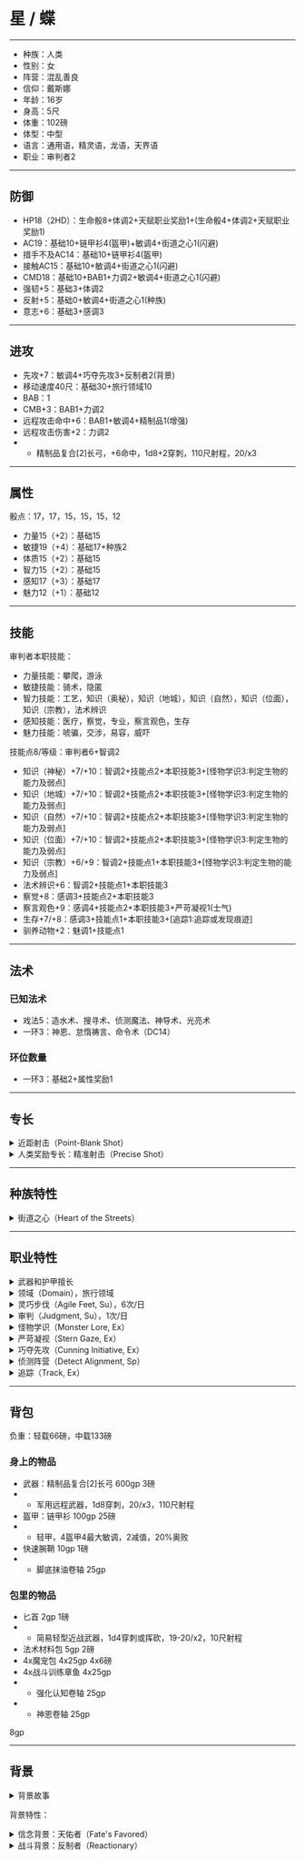 # 星 / 蝶

----

- 种族：人类
- 性别：女
- 阵营：混乱善良
- 信仰：戴斯娜
- 年龄：16岁
- 身高：5尺
- 体重：102磅
- 体型：中型
- 语言：通用语，精灵语，龙语，天界语
- 职业：审判者2

----

## 防御

- HP18（2HD）：生命骰8+体调2+天赋职业奖励1+(生命骰4+体调2+天赋职业奖励1)
- AC19：基础10+链甲衫4(盔甲)+敏调4+街道之心1(闪避)
- 措手不及AC14：基础10+链甲衫4(盔甲)
- 接触AC15：基础10+敏调4+街道之心1(闪避)
- CMD18：基础10+BAB1+力调2+敏调4+街道之心1(闪避)
- 强韧+5：基础3+体调2
- 反射+5：基础0+敏调4+街道之心1(种族)
- 意志+6：基础3+感调3

----

## 进攻

- 先攻+7：敏调4+巧夺先攻3+反制者2(背景)
- 移动速度40尺：基础30+旅行领域10
- BAB：1
- CMB+3：BAB1+力调2
- 远程攻击命中+6：BAB1+敏调4+精制品1(增强)
- 远程攻击伤害+2：力调2
- - 精制品复合[2]长弓，+6命中，1d8+2穿刺，110尺射程，20/x3

----

## 属性

骰点：17，17，15，15，15，12
- 力量15（+2）：基础15
- 敏捷19（+4）：基础17+种族2
- 体质15（+2）：基础15
- 智力15（+2）：基础15
- 感知17（+3）：基础17
- 魅力12（+1）：基础12

----

## 技能

审判者本职技能：
- 力量技能：攀爬，游泳
- 敏捷技能：骑术，隐匿
- 智力技能：工艺，知识（奥秘），知识（地城），知识（自然），知识（位面），知识（宗教），法术辨识
- 感知技能：医疗，察觉，专业，察言观色，生存
- 魅力技能：唬骗，交涉，易容，威吓

技能点8/等级：审判者6+智调2

- 知识（神秘）+7/+10：智调2+技能点2+本职技能3+[怪物学识3:判定生物的能力及弱点]
- 知识（地城）+7/+10：智调2+技能点2+本职技能3+[怪物学识3:判定生物的能力及弱点]
- 知识（自然）+7/+10：智调2+技能点2+本职技能3+[怪物学识3:判定生物的能力及弱点]
- 知识（位面）+7/+10：智调2+技能点2+本职技能3+[怪物学识3:判定生物的能力及弱点]
- 知识（宗教）+6/+9：智调2+技能点1+本职技能3+[怪物学识3:判定生物的能力及弱点]
- 法术辨识+6：智调2+技能点1+本职技能3
- 察觉+8：感调3+技能点2+本职技能3
- 察言观色+9：感调4+技能点2+本职技能3+严苛凝视1(士气)
- 生存+7/+8：感调3+技能点1+本职技能3+[追踪1:追踪或发现痕迹]
- 驯养动物+2：魅调1+技能点1

----
## 法术

### 已知法术

- 戏法5：造水术、搜寻术、侦测魔法、神导术、光亮术
- 一环3：神恩、怠惰祷言、命令术（DC14）

### 环位数量

- 一环3：基础2+属性奖励1

----

## 专长

<details>
<summary>
近距射击（Point-Blank Shot）
</summary>
你使用远程武器攻击30尺内的目标时在攻击和伤害检定上获得+1加值。
</details>

<details>
<summary>
人类奖励专长：精准射击（Precise Shot）
</summary>

（先决条件：近距射击。）

你对近战中的对手射击或投掷远程武器时不需在攻击检定上承受标准的-4减值。
</details>

----

## 种族特性

<details>
<summary>
街道之心（Heart of the Streets）
</summary>
都市之中的人们习惯于团体活动。他们在和至少两的盟友临接时，会在反射豁免获得+1种族加值，AC获得+1闪避加值。人群对他们而言不视为困难地形。这个种族特性取代奖励技能。
</details>

----

## 职业特性

<details>
<summary>
武器和护甲擅长
</summary>
审判者擅长使用所有简易武器，以及手弩、长弓、连发弩、短弓和他们信仰神祉的偏好武器。他们擅长轻型、中型盔甲和盾牌（除了塔盾）。
</details>

<details>
<summary>
领域（Domain），旅行领域
</summary>

如同牧师，审判者信仰的神祉影响到她的阵营、她可使用的魔法以及她的价值观。尽管审判者不像牧师那样严守神祉的戒律，事实上如果能更好地为她的信仰服务她会乐意违反它们，但是她还是需要对这些规条表示尊重。审判者可以选择一个她信仰的神祉所包含的领域。审判者只有阵营符合才可以选择阵营领域。如果你的GM许可，审判者也可以为一个理念服务而非一个特定神祉，并选择一个象征她个人理想和能力的领域。对此阵营领域的约束依然生效。每个领域根据审判者等级给予一些神授力量。审判者不会获得领域奖励的法术列表，也不会得到奖励的领域法术位。审判者用他的等级决定神授力量的强度和效果如同牧师等级一样。如果审判者拥有牧师等级，她的两个领域之一必须与审判者等级所选择的领域相同。决定这个领域神授力量的强度和效果时牧师等级和审判者等级叠加，但是决定奖励法术时不会叠加。

你是一名探险家，在旅行中找到简单的快乐，它是脚、魔法、神奇的运输工具。你的基本速度增加10英尺。
</details>

<details>
<summary>
灵巧步伐（Agile Feet, Su），6次/日
</summary>
以一个自由动作，你可以在一轮中获得更好的机动性。在接下来的一轮中，你忽视所有困难地形带来的穿越时的移动力惩罚。你每日可使用本能力的次数为“3+感知修正”。
</details>

<details>
<summary>
审判（Judgment, Su），1次/日
</summary>

从1级开始，审判者可以用一个迅捷动作对她的敌人进行审判。当审判开始时，审判者根据使用的审判类型获得加值或者特殊能力。1级时审判者每天可以使用这个能力1次。在4级及之后每3级，审判者每天可以获得额外1次使用次数。一旦启动，这个能力持续到战斗结束，然后所有优势马上消失。审判者必须参与战斗才能获得这些优势。如果她陷入惊惧、恐慌、麻痹、震慑、昏迷，或者其他不能参与战斗的状态，该能力不会结束，但她失去审判带来的优势、直到回归到战斗中。当审判者使用该能力时，她必须选择一种审判效果。以一个迅捷动作，她可以改变审判种类。如果审判者是邪恶阵营，她得到的是亵渎加值而非神圣加值。中立阵营的审判者必须选择获得神圣加值或亵渎加值，一旦选定将无法改变。

惩戒（Destruction）：审判者充满了神圣的怒火，在所有武器伤害上获得+1神圣加值。这个加值每3级审判者等级额外+1。

治疗（Healing）：审判者被治疗之光包围，获得1点快速医疗。只要审判者依然存活并且审判未结束，她就可以每轮获得1点治疗。每轮治疗量每3级审判者等级额外+1。

正义（Justice）：这个审判促使审判者寻求正义，在所有攻击上获得+1神圣加值。这个加值每5级审判者等级额外+1。10级时，当确认重击威胁时该加值加倍。

锐刺（Piercing）：这个审判让审判者强大的集中力并且让他的法术更加强大。这个审判给予专注检定及穿透法术抗力的施法者等级检定+1神圣加值。这个加值每3级审判者等级额外+1。

保护（Protection）：审判者身旁环绕着保护的光环，给予防御等级+1神圣加值。这个加值每5级审判者等级额外+1。10级时，当确认对你造成的重击威胁时该加值加倍。

纯净（Purity）：审判者对敌人的卑劣侵害获得保护，在所有豁免检定上获得+1神圣加值。这个加值每5级审判者等级额外+1。10级时，这个加值对抗诅咒、疾病和毒素时加倍。

坚韧（Resiliency）：审判者更能对抗伤害，获得伤害减免“1/魔法”。这个伤害减免每5级审判者等级额外+1。10级时，伤害减免从魔法变为审判者的对立阵营（混乱、邪恶、善良、秩序）。如果她是中立阵营，审判者不会得到该提升。

抗力（Resistance）：审判者受到一层闪烁的光环防护，获得2点能量抗力，对应的能量类型在审判开始时选择决定（强酸、寒冷、电击、火焰、音波）。这个防护每3级审判者等级额外+2。

制裁（Smiting）：审判为审判者的武器浸染神圣的光芒。审判者的武器在穿透伤害减免时视为魔法武器。6级时，审判者的武器在穿透伤害减免时同时被视为一个阵营武器（混乱、邪恶、善良、秩序）。阵营种类取决于审判者的阵营。如果审判者是中立阵营，她不会得到这个好处。10级时，审判者的武器在穿透伤害减免时视为精金武器（但不会额外减少硬度）。
</details>


<details>
<summary>
怪物学识（Monster Lore, Ex）
</summary>
当判定生物的能力及弱点时，审判者在智力修正之外，额外将她的感知修正加在知识技能检定上。
</details>

<details>
<summary>
严苛凝视（Stern Gaze, Ex）
</summary>
审判者擅长于察觉她们敌人的诡计并威吓他们。审判者在所有威吓及察言观色上得到审判者等级一半（最少+1）的士气加值。
</details>

<details>
<summary>
巧夺先攻（Cunning Initiative, Ex）
</summary>
在2级时，审判者在敏捷修正之外，额外将她的感知修正加在先攻检定上。
</details>

<details>
<summary>
侦测阵营（Detect Alignment, Sp）
</summary>
审判者可以随意使用‘侦测混乱’、‘侦测邪恶’、‘侦测善良’或‘侦测秩序’。在同一时间内她只能使用其中一个。
</details>

<details>
<summary>
追踪（Track, Ex）
</summary>
在2级，当审判者进行追踪或发现痕迹的生存检定时，可将她一半职业等级加入检定。
</details>

----

## 背包

负重：轻载66磅，中载133磅

### 身上的物品

- 武器：精制品复合[2]长弓 600gp 3磅
- - 军用远程武器，1d8穿刺，20/x3，110尺射程
- 盔甲：链甲衫 100gp 25磅 
- - 轻甲，4盔甲4最大敏调，2减值，20%奥败
- 快速腕鞘 10gp 1磅
- - 脚底抹油卷轴 25gp

### 包里的物品


- 匕首 2gp 1磅
- - 简易轻型近战武器，1d4穿刺或挥砍，19-20/x2，10尺射程
- 法术材料包 5gp 2磅
- 4x魔宠包 4x25gp 4x6磅
- 4x战斗训练章鱼 4x25gp
- - 强化认知卷轴 25gp
- - 神恩卷轴 25gp

8gp

----

## 背景

<details>
<summary>
背景故事
</summary>

</details>

背景特性：

<details>
<summary>
信念背景：天佑者（Fate's Favored）
</summary>
天命注视着你。当你受益于幸运加值或类似状况时，该加值提高1。
</details>

<details>
<summary>
战斗背景：反制者（Reactionary）
</summary>
你幼时常受人欺负，但从来都不会主动发难。取而代之的是你精于预见突然袭击、并能够快速应对威胁。你的先攻检定获得+2背景加值。
</details>

